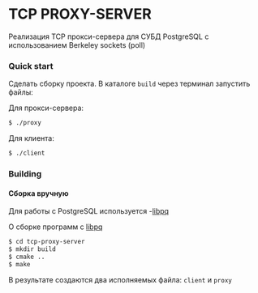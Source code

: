 
# TCP PROXY-SERVER

Реализация TCP прокси-сервера для СУБД PostgreSQL с использованием Berkeley sockets (poll)

### Quick start

Сделать сборку проекта. В каталоге `build` через терминал запустить файлы:

Для прокси-сервера:
```bash
$ ./proxy
```

Для клиента:

```bash
$ ./client
```
### Building

#### Сборка вручную

Для работы с PostgreSQL используется -[libpq](https://postgrespro.ru/docs/postgresql/16/libpq)

О сборке программ с [libpq](https://postgrespro.ru/docs/postgresql/16/libpq-build) 

```bash
$ cd tcp-proxy-server
$ mkdir build
$ cmake ..
$ make
```

В результате создаются два исполняемых файла: `client` и `proxy`